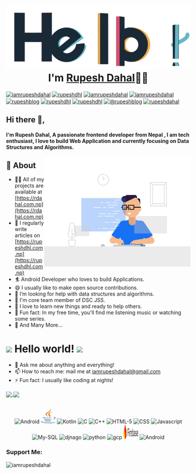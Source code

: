 
<h1 align="center"> <img src="https://github.com/iamrupeshdahal/iamrupeshdahal/blob/main/hello.gif" alt="Rupesh Dahal"> <br >I'm <a href="https://instagram.com/_rupeshdahal">Rupesh Dahal</a>👨‍💻</h1>

<a href="https://dev.to/iamrupeshdahal" target="blank"><img align="center" src="https://cdn.jsdelivr.net/npm/simple-icons@3.0.1/icons/dev-dot-to.svg" alt="iamrupeshdahal" height="30" width="40" /></a>
<a href="https://twitter.com/rupeshdhl" target="blank"><img align="center" src="https://cdn.jsdelivr.net/npm/simple-icons@3.0.1/icons/twitter.svg" alt="rupeshdhl" height="30" width="40" /></a>
<a href="https://linkedin.com/in/iamrupeshdahal" target="blank"><img align="center" src="https://cdn.jsdelivr.net/npm/simple-icons@3.0.1/icons/linkedin.svg" alt="iamrupeshdahal" height="30" width="40" /></a>
<a href="https://stackoverflow.com/users/iamrupeshdahal" target="blank"><img align="center" src="https://cdn.jsdelivr.net/npm/simple-icons@3.0.1/icons/stackoverflow.svg" alt="iamrupeshdahal" height="30" width="40" /></a>
<a href="https://fb.com/rupeshblog" target="blank"><img align="center" src="https://cdn.jsdelivr.net/npm/simple-icons@3.0.1/icons/facebook.svg" alt="rupeshblog" height="30" width="40" /></a>
<a href="https://instagram.com/rupeshdhl" target="blank"><img align="center" src="https://cdn.jsdelivr.net/npm/simple-icons@3.0.1/icons/instagram.svg" alt="rupeshdhl" height="30" width="40" /></a>
<a href="https://dribbble.com/rupeshdhl" target="blank"><img align="center" src="https://cdn.jsdelivr.net/npm/simple-icons@3.0.1/icons/dribbble.svg" alt="rupeshdhl" height="30" width="40" /></a>
<a href="https://medium.com/@rupeshblog" target="blank"><img align="center" src="https://cdn.jsdelivr.net/npm/simple-icons@3.0.1/icons/medium.svg" alt="@rupeshblog" height="30" width="40" /></a>
<a href="https://www.youtube.com/c/rupeshdahal" target="blank"><img align="center" src="https://cdn.jsdelivr.net/npm/simple-icons@3.0.1/icons/youtube.svg" alt="rupeshdahal" height="30" width="40" /></a>


## Hi there 👋,           
#### I'm Rupesh Dahal, A passionate frontend developer from Nepal , I am tech enthusiast, I love to build Web Application and currently focusing on Data Structures and Algorithms.  

<img align="right" alt="GIF" src="https://github.com/iamrupeshdahal/iamrupeshdahal/blob/main/dev.gif" width="400px" />

## 🧐 About
- 👨‍💻 All of my projects are available at [https://rdahal.com.np](https://rdahal.com.np)
- 📝 I regularly write articles on [https://rupeshdhl.com.np](https://rupeshdhl.com.np)
- 🏄‍ Android Developer who loves to build Applications.
- 😄 I usually like to make open source contributions.
- 🤔 I’m looking for help with data structures and algorithms.
- 🔭 I'm core team member of DSC JSS.
- 🌱 I love to learn new things and ready to help others.
- 🎨 Fun fact: In my free time, you'll find me listening music or watching some series.
- 👯 And Many More...


# <img src="https://github.com/TheDudeThatCode/TheDudeThatCode/blob/master/Assets/Hi.gif" width="29px"> Hello world!&nbsp;<img src="https://github.com/TheDudeThatCode/TheDudeThatCode/blob/master/Assets/Earth.gif" width="24px"> 

- 💬 Ask me about anything and everything! 
- 📫 How to reach me: mail me at [iamrupeshdahal@gmail.com](mailto:iamrupeshdahal@gmail.com)
- ⚡ Fun fact: I usually like coding at nights! 

<a href="https://iamrupeshdahal.github.io">
  <img src="https://github-readme-stats.vercel.app/api?username=iamrupeshdahal&count_private=true" align="center"/>
</a>
<a href="https://iamrupeshdahal.github.io">
  <img src="https://github-readme-stats.vercel.app/api/top-langs/?username=iamrupeshdahal&layout=compact" align="center"/>
</a>
<br>
<br>
<p align="center">
<img src="https://raw.githubusercontent.com/gilbarbara/logos/master/logos/android-icon.svg" alt="Android" width="40" height="40"/> <img src="https://raw.githubusercontent.com/gilbarbara/logos/master/logos/java.svg" alt="Java" width="40" height="40"/> 
<img src="https://raw.githubusercontent.com/gilbarbara/logos/master/logos/kotlin.svg" alt="Kotlin" width="36" height="36"/>  
<img src="https://raw.githubusercontent.com/gilbarbara/logos/master/logos/c.svg" alt="C" width="40" height="40"/>
<img src="https://raw.githubusercontent.com/gilbarbara/logos/master/logos/c-plusplus.svg" alt="C++" width="40" height="40"/> 
<img src="https://raw.githubusercontent.com/gilbarbara/logos/master/logos/html-5.svg" alt="HTML-5" width="40" height="40"/>
<img src="https://raw.githubusercontent.com/gilbarbara/logos/master/logos/css-3.svg" alt="CSS" width="40" height="40"/> 
<img src="https://raw.githubusercontent.com/gilbarbara/logos/master/logos/javascript.svg" alt="Javascript" width="40" height="40"/> 
<img src="https://raw.githubusercontent.com/gilbarbara/logos/master/logos/mysql.svg" alt="My-SQL" width="40" height="40"/>
<img src="https://github.com/gilbarbara/logos/blob/master/logos/django.svg" alt="djnago" width="40" height="40"/> 
<img src="https://github.com/gilbarbara/logos/blob/master/logos/python.svg" alt="python" width="40" height="40"/> 
<img src="https://www.vectorlogo.zone/logos/google_cloud/google_cloud-icon.svg" alt="gcp" width="40" height="40"/> 
<img src="https://raw.githubusercontent.com/gilbarbara/logos/master/logos/firebase.svg" alt="Firebase" width="40" height="40"/> 
<img src="https://raw.githubusercontent.com/gilbarbara/logos/master/logos/figma.svg" alt="Android" width="40" height="40"/> 
</p>
<h3 align="left">Support Me:</h3>
<p><a href="https://www.buymeacoffee.com/iamrupeshdahal"> <img align="left" src="https://cdn.buymeacoffee.com/buttons/v2/default-yellow.png" height="50" width="210" alt="iamrupeshdahal" /></a></p><br><br>
